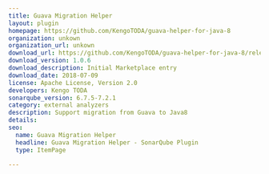 ```yaml
---
title: Guava Migration Helper
layout: plugin
homepage: https://github.com/KengoTODA/guava-helper-for-java-8
organization: unkown
organization_url: unkown
download_url: https://github.com/KengoTODA/guava-helper-for-java-8/releases/download/v1.0.6/guava-helper-sonarqube-plugin-1.0.6.jar
download_version: 1.0.6
download_description: Initial Marketplace entry
download_date: 2018-07-09
license: Apache License, Version 2.0
developers: Kengo TODA
sonarqube_version: 6.7.5-7.2.1
category: external analyzers
description: Support migration from Guava to Java8
details: 
seo: 
  name: Guava Migration Helper
  headline: Guava Migration Helper - SonarQube Plugin
  type: ItemPage

---
```

